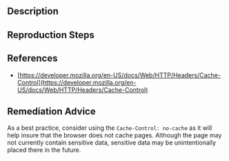 ## Description


## Reproduction Steps


## References

- [https://developer.mozilla.org/en-US/docs/Web/HTTP/Headers/Cache-Control](https://developer.mozilla.org/en-US/docs/Web/HTTP/Headers/Cache-Control)


## Remediation Advice

As a best practice, consider using the `Cache-Control: no-cache` as it will help insure that the browser does not cache pages. Although the page may not currently contain sensitive data, sensitive data may be unintentionally placed there in the future.

